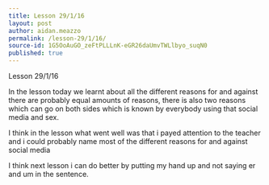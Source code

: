 ```yaml
---
title: Lesson 29/1/16
layout: post
author: aidan.meazzo
permalink: /lesson-29/1/16/
source-id: 1G5OoAuGO_zeFtPLLLnK-eGR26daUmvTWLlbyo_suqN0
published: true
---
```

Lesson 29/1/16

In the lesson today we learnt about all the different reasons for and against there are probably equal amounts of reasons, there is also two reasons which can go on both sides which is known by everybody using that social media and sex.

I think in the lesson what went well was that i payed attention to the teacher and i could probably name most of the different reasons for and against social media 

I think next lesson i can do better by putting my hand up and not saying er and um in the sentence. 

